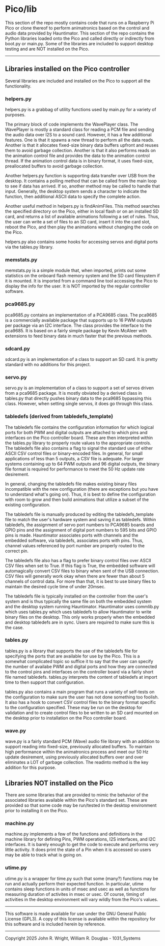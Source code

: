 <!-- john Tue Apr  2 07:11:17 AM PDT 2024 -->
<!-- This software is made available for use under the GNU General Public License (GPL3). -->
<!-- A copy of this license is available within the repository for this software and is -->
<!-- included herein by reference. -->


# Pico/lib

This section of the repo mostly contains code that runs on a Raspberry Pi Pico
or clone thereof to perform animatronics based on the control and audio
data provided by Hauntimator.  This section of the repo contains the Python
libraries loaded onto the Pico and called directly or indirectly from boot.py
or main.py.  Some of the libraries are included to support desktop testing
and are NOT installed on the Pico.

***

## Libraries installed on the Pico controller

Several libraries are included and installed on the Pico to support all the functionality. 

### helpers.py

helpers.py is a grabbag of utility functions used by main.py for a variety of purposes.

The primary block of code implements the WavePlayer class.  The WavePlayer is mostly a
standard class for reading a PCM file and sending the audio data over I2S to a sound card.
However, it has a few additional features.  One is that it spawns a new thread to perform
all the data reads.  Another is that it allocates fixed-size binary data
buffers upfront and reuses them to avoid garbage collection.  Another is that it also
performs reads on the animation control file and provides the data to the animation
control thread.  If the animation control data is in binary format, it uses fixed-size,
preallocated buffers to avoid garbage collection.

Another helpers.py function is supporting data transfer over USB from the desktop.  It
contains a polling method that can be called from the main loop to see if data has
arrived.  If so, another method may be called to handle that input.  Generally, the desktop
system sends a character to indicate the function, then additional ASCII data to specify
the complete action.

Another useful method in helpers.py is findAnimFiles.  This method searches the specified
directory on the Pico, either in local flash or on an installed SD card, and returns a
list of available animations following a set of rules.  Thus, the user can write a set of
files to an SD card, insert it into the card slot, reboot the Pico, and then play the
animations without changing the code on the Pico.

helpers.py also contains some hooks for accessing servos and digital ports via the tables.py
library.

### memstats.py

memstats.py is a simple module that, when imported, prints out some statistics on the
onboard flash memory system and the SD card filesystem if it is mounted.  It is imported
from a command line tool accessing the Pico to display the info for the user.  It is NOT
imported by the regular controller software.

### pca9685.py

pca9685.py contains an implementation of a PCA9685 class.  The pca9685 is a commercially
available package
that supports up to 16 PWM outputs per package via an I2C interface.  The class provides
the interface to the pca9685.  It is based on a fairly simple package by Kevin McAleer
with extensions to feed binary data in much faster that the previous methods.

### sdcard.py

sdcard.py is an implementation of a class to support an SD card.  It is pretty standard
with no additions for this project.

### servo.py

servo.py is an implementation of a class to support a set of servos driven from a pca9685
package.  It is mostly obviated by a derived class in tables.py that directly pushes
binary data to the pca9685 bypassing this class.  However, when setting single servos,
it does go through this class.

### tabledefs (derived from tabledefs_template)

The tabledefs file contains the configuration information for which logical ports for
both PWM and digital outputs are attached to which pins and interfaces on the Pico
controller board.  These are then interpreted within the tables.py library to properly
route values to the appropriate controls.  The tabledefs file also contains a flag to
signal the standard use of either ASCII CSV control files or binary-encoded files.  In
general, for small applications of less than 5 outputs, a CSV file is adequate.  For
larger systems containing up to 64 PWM outputs and 96 digital outputs, the binary file
format is required for performance to meet the 50 Hz update rate desirement.

In general, changing the tabledefs file makes existing binary files incompatible with
the new configuration (there are exceptions but you have to understand what's going on).
Thus, it is best to define the configuration with room to grow and then build animations
that utilize a subset of the existing configuration.

The tabledefs file is manually produced by editing the tabledefs_template file to match
the user's hardware system and saving it as tabledefs.  Within tabledefs, the assignment
of servo port numbers to PCA9685 boards and GPIO pins and the assignment of digital
port numbers to 595 bits and GPIO pins is made.  Hauntimator associates ports with
channels and the embedded software, via tabledefs, associates ports with pins.  Thus,
channel values referenced by port number are properly routed to the correct pin.

The tabledefs file also has a flag to prefer binary control files over ASCII CSV files
when set to True.  If this flag is True, the embedded software will automagically convert
CSV files to binary when sent of the USB connection.  CSV files will generally work
okay when there are fewer than about 5 channels of control data.  For more than that,
it is best to use binary files to maintain the desired cycle time of under 20msec.

The tabledefs file is typically installed on the controller from the user's system and
is thus typically the same file on both the embedded system and the desktop system
running Hauntimator.  Hauntimator uses commlib.py which uses tables.py which uses
tabledefs to allow Hauntimator to write binary files on the desktop.  This only works
properly when the embedded and desktop tabledefs are in sync.  Users are required to
make sure this is the case.

### tables.py

tables.py is a library that supports the use of the tabledefs file for specifying the
ports that are available for use by the Pico.  This is a somewhat complicated topic
so suffice it to say that the user can specify the number of availabe PWM and digital
ports and how they are connected to the control pins and interfaces on the controller
board via a fairly short file named tabledefs.  tables.py interprets the content of
tabledefs at import time to then support that configuration.

tables.py also contains a main program that runs a variety of self-tests on the
configuration to make sure the user has not done something too foolish.  It also has
a hook to convert CSV control files to the binary format specific to the configuration
specified.  These may be run on the desktop for validation and to create control files
to be written to an SD card mounted on the desktop prior to installation on the Pico
controller board.

### wave.py

wave.py is a fairly standard PCM (Wave) audio file library with an addition to support
reading into fixed-size, previously allocated buffers.  To maintain high performance
within the animatronics process and meet our 50 Hz update desirement, using previously
allocated buffers over and over eliminates a LOT of garbage collection.  The readinto
method is the key addition for this purpose.

## Libraries NOT installed on the Pico

There are some libraries that are provided to mimic the behavior of the associated
libraries available within the Pico's standard set.  These are provided so that some
code may be run/tested in the desktop environment prior to installing it on the Pico.

### machine.py

machine.py implements a few of the functions and definitions in the machine library
for defining Pins, PWM operations, I2S interfaces, and I2C interfaces.  It is barely
enough to get the code to execute and performs very little activity.  It does print
the state of a Pin when it is accessed so users may be able to track what is going on.

### utime.py

utime.py is a wrapper for time.py such that some (many?) functions may be run and
actually perform their expected function.  In particular, utime contains sleep functions
in units of msec and usec as well as functions for measuring duration of activites in
msec or usec.  Of course, timing of activities in the desktop environment will vary
wildly from the Pico's values.

***

This software is made available for use under the GNU General Public License (GPL3).
A copy of this license is available within the repository for this software and is
included herein by reference.

***

Copyright 2025 John R. Wright, William R. Douglas - 1031_Systems
